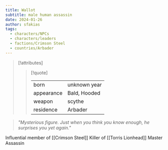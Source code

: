 ```yaml
---
title: Wallot
subtitle: male human assassin
date: 2024-01-26
author: sfakias
tags:
  - characters/NPCs
  - characters/leaders
  - factions/Crimson Steel
  - countries/Arbader
---
```

> [!attributes]
> 
> > [!quote]
> >
> > | | |
> > | --- | --- |
> > | born | unknown year |
> > | appearance | Bald, Hooded |
> > | weapon | scythe |
> > | residence | Arbader |

> _"Mysterious figure. Just when you think you know enough, he surprises you yet again."_

Influential member of [[Crimson Steel]]
Killer of [[Torris Lionhead]]
Master Assassin
